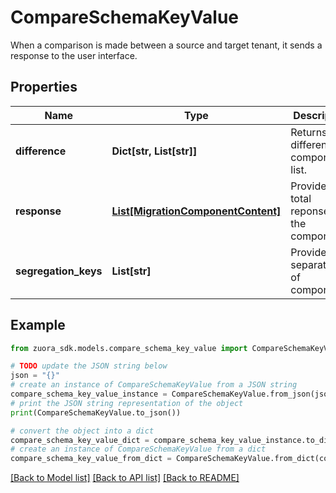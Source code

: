 # CompareSchemaKeyValue

When a comparison is made between a source and target tenant, it sends a response to the user interface.

## Properties

Name | Type | Description | Notes
------------ | ------------- | ------------- | -------------
**difference** | **Dict[str, List[str]]** | Returns the different components list. | [optional] 
**response** | [**List[MigrationComponentContent]**](MigrationComponentContent.md) | Provides the total reponse of the components. | [optional] 
**segregation_keys** | **List[str]** | Provides separation of components. | [optional] 

## Example

```python
from zuora_sdk.models.compare_schema_key_value import CompareSchemaKeyValue

# TODO update the JSON string below
json = "{}"
# create an instance of CompareSchemaKeyValue from a JSON string
compare_schema_key_value_instance = CompareSchemaKeyValue.from_json(json)
# print the JSON string representation of the object
print(CompareSchemaKeyValue.to_json())

# convert the object into a dict
compare_schema_key_value_dict = compare_schema_key_value_instance.to_dict()
# create an instance of CompareSchemaKeyValue from a dict
compare_schema_key_value_from_dict = CompareSchemaKeyValue.from_dict(compare_schema_key_value_dict)
```
[[Back to Model list]](../README.md#documentation-for-models) [[Back to API list]](../README.md#documentation-for-api-endpoints) [[Back to README]](../README.md)


